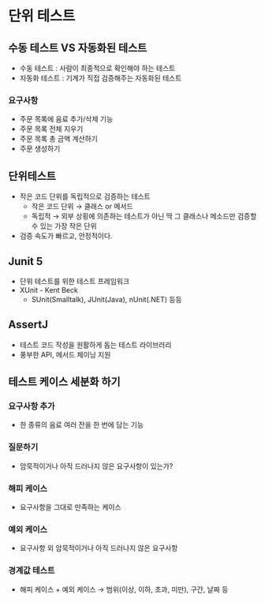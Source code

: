 # 단위 테스트

## 수동 테스트 VS 자동화된 테스트

- 수동 테스트 : 사람이 최종적으로 확인해야 하는 테스트
- 자동화 테스트 : 기계가 직접 검증해주는 자동화된 테스트

### 요구사항

- 주문 목록에 음료 추가/삭제 기능
- 주문 목록 전체 지우기
- 주문 목록 총 금액 계산하기
- 주문 생성하기

## 단위테스트

- 작은 코드 단위를 독립적으로 검증하는 테스트
    - 작은 코드 단위 → 클래스 or 메서드
    - 독립적 → 외부 상횡에 의존하는 테스트가 아닌 딱 그 클래스나 메소드만 검증할 수 있는 가장 작은 단위
- 검증 속도가 빠르고, 안정적이다.

## Junit 5

- 단위 테스트를 위한 테스트 프레임워크
- XUnit - Kent Beck
    - SUnit(Smalltalk), JUnit(Java), nUnit(.NET) 등등

## AssertJ

- 테스트 코드 작성을 원활하게 돕는 테스트 라이브러리
- 풍부한 API, 메서드 체이닝 지원

## 테스트 케이스 세분화 하기

### 요구사항 추가

- 한 종류의 음료 여러 잔을 한 번에 담는 기능

### 질문하기

- 암묵적이거나 아직 드러나지 않은 요구사항이 있는가?

### 해피 케이스

- 요구사항을 그대로 만족하는 케이스

### 예외 케이스

- 요구사항 외 암묵적이거나 아직 드러나지 않은 요구사항

### 경계값 테스트

- 해피 케이스 + 예외 케이스 → 범위(이상, 이하, 초과, 미만), 구간, 날짜 등